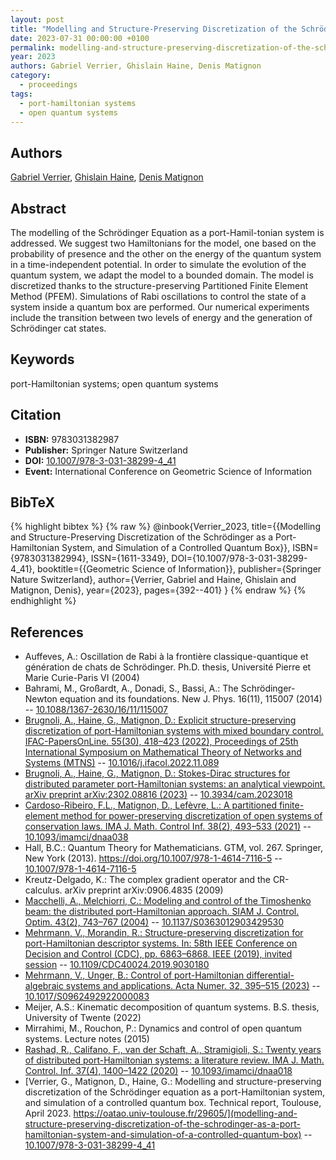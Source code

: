 ```yaml
---
layout: post
title: "Modelling and Structure-Preserving Discretization of the Schrödinger as a Port-Hamiltonian System, and Simulation of a Controlled Quantum Box"
date: 2023-07-31 00:00:00 +0100
permalink: modelling-and-structure-preserving-discretization-of-the-schrodinger-as-a-port-hamiltonian-system-and-simulation-of-a-controlled-quantum-box
year: 2023
authors: Gabriel Verrier, Ghislain Haine, Denis Matignon
category:
  - proceedings
tags:
  - port-hamiltonian systems
  - open quantum systems
---
```

 
## Authors
[Gabriel Verrier](authors/gabriel_verrier), [Ghislain Haine](authors/ghislain_haine), [Denis Matignon](authors/denis_matignon)
 
## Abstract
The modelling of the Schrödinger Equation as a port-Hamil-tonian system is addressed. We suggest two Hamiltonians for the model, one based on the probability of presence and the other on the energy of the quantum system in a time-independent potential. In order to simulate the evolution of the quantum system, we adapt the model to a bounded domain. The model is discretized thanks to the structure-preserving Partitioned Finite Element Method (PFEM). Simulations of Rabi oscillations to control the state of a system inside a quantum box are performed. Our numerical experiments include the transition between two levels of energy and the generation of Schrödinger cat states.
 
## Keywords
port-Hamiltonian systems; open quantum systems
 
## Citation
- **ISBN:** 9783031382987
- **Publisher:** Springer Nature Switzerland
- **DOI:** [10.1007/978-3-031-38299-4_41](https://doi.org/10.1007/978-3-031-38299-4_41)
- **Event:** International Conference on Geometric Science of Information
 
## BibTeX
{% highlight bibtex %}
{% raw %}
@inbook{Verrier_2023,
  title={{Modelling and Structure-Preserving Discretization of the Schrödinger as a Port-Hamiltonian System, and Simulation of a Controlled Quantum Box}},
  ISBN={9783031382994},
  ISSN={1611-3349},
  DOI={10.1007/978-3-031-38299-4_41},
  booktitle={{Geometric Science of Information}},
  publisher={Springer Nature Switzerland},
  author={Verrier, Gabriel and Haine, Ghislain and Matignon, Denis},
  year={2023},
  pages={392--401}
}
{% endraw %}
{% endhighlight %}
 
## References
- Auffeves, A.: Oscillation de Rabi à la frontière classique-quantique et génération de chats de Schrödinger. Ph.D. thesis, Université Pierre et Marie Curie-Paris VI (2004)
- Bahrami, M., Großardt, A., Donadi, S., Bassi, A.: The Schrödinger-Newton equation and its foundations. New J. Phys. 16(11), 115007 (2014) -- [10.1088/1367-2630/16/11/115007](https://doi.org/10.1088/1367-2630/16/11/115007)
- [Brugnoli, A., Haine, G., Matignon, D.: Explicit structure-preserving discretization of port-Hamiltonian systems with mixed boundary control. IFAC-PapersOnLine. 55(30), 418–423 (2022), Proceedings of 25th International Symposium on Mathematical Theory of Networks and Systems (MTNS)](explicit-structure-preserving-discretization-of-port-hamiltonian-systems-with-mixed-boundary-control) -- [10.1016/j.ifacol.2022.11.089](https://doi.org/10.1016/j.ifacol.2022.11.089)
- [Brugnoli, A., Haine, G., Matignon, D.: Stokes-Dirac structures for distributed parameter port-Hamiltonian systems: an analytical viewpoint. arXiv preprint arXiv:2302.08816 (2023)](stokes-dirac-structures-for-distributed-parameter-port-hamiltonian-systems-an-analytical-viewpoint) -- [10.3934/cam.2023018](https://doi.org/10.3934/cam.2023018)
- [Cardoso-Ribeiro, F.L., Matignon, D., Lefèvre, L.: A partitioned finite-element method for power-preserving discretization of open systems of conservation laws. IMA J. Math. Control Inf. 38(2), 493–533 (2021)](a-partitioned-finite-element-method-for-power-preserving-discretization-of-open-systems-of-conservation-laws) -- [10.1093/imamci/dnaa038](https://doi.org/10.1093/imamci/dnaa038)
- Hall, B.C.: Quantum Theory for Mathematicians. GTM, vol. 267. Springer, New York (2013). https://doi.org/10.1007/978-1-4614-7116-5 -- [10.1007/978-1-4614-7116-5](https://doi.org/10.1007/978-1-4614-7116-5)
- Kreutz-Delgado, K.: The complex gradient operator and the CR-calculus. arXiv preprint arXiv:0906.4835 (2009)
- [Macchelli, A., Melchiorri, C.: Modeling and control of the Timoshenko beam: the distributed port-Hamiltonian approach. SIAM J. Control. Optim. 43(2), 743–767 (2004)](modeling-and-control-of-the-timoshenko-beam-the-distributed-port-hamiltonian-approach) -- [10.1137/S0363012903429530](https://doi.org/10.1137/S0363012903429530)
- [Mehrmann, V., Morandin, R.: Structure-preserving discretization for port-Hamiltonian descriptor systems. In: 58th IEEE Conference on Decision and Control (CDC), pp. 6863–6868. IEEE (2019), invited session](structure-preserving-discretization-for-port-hamiltonian-descriptor-systems) -- [10.1109/CDC40024.2019.9030180](https://doi.org/10.1109/CDC40024.2019.9030180)
- [Mehrmann, V., Unger, B.: Control of port-Hamiltonian differential-algebraic systems and applications. Acta Numer. 32, 395–515 (2023)](control-of-port-hamiltonian-differential-algebraic-systems-and-applications) -- [10.1017/S0962492922000083](https://doi.org/10.1017/S0962492922000083)
- Meijer, A.S.: Kinematic decomposition of quantum systems. B.S. thesis, University of Twente (2022)
- Mirrahimi, M., Rouchon, P.: Dynamics and control of open quantum systems. Lecture notes (2015)
- [Rashad, R., Califano, F., van der Schaft, A., Stramigioli, S.: Twenty years of distributed port-Hamiltonian systems: a literature review. IMA J. Math. Control. Inf. 37(4), 1400–1422 (2020)](twenty-years-of-distributed-port-hamiltonian-systems-a-literature-review) -- [10.1093/imamci/dnaa018](https://doi.org/10.1093/imamci/dnaa018)
- [Verrier, G., Matignon, D., Haine, G.: Modelling and structure-preserving discretization of the Schrödinger equation as a port-Hamiltonian system, and simulation of a controlled quantum box. Technical report, Toulouse, April 2023. https://oatao.univ-toulouse.fr/29605/](modelling-and-structure-preserving-discretization-of-the-schrodinger-as-a-port-hamiltonian-system-and-simulation-of-a-controlled-quantum-box) -- [10.1007/978-3-031-38299-4_41](https://doi.org/10.1007/978-3-031-38299-4_41)

